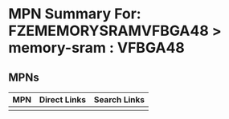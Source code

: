



# MPN Summary For: FZEMEMORYSRAMVFBGA48 > memory-sram : VFBGA48

## MPNs
  

|MPN|Direct Links|Search Links|
| :--- | :--- | :--- |
||||
